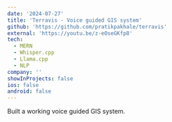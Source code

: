 ```yaml
---
date: '2024-07-27'
title: 'Terravis - Voice guided GIS system'
github: 'https://github.com/pratikpakhale/terravis'
external: 'https://youtu.be/z-eOseGKfp8'
tech:
  - MERN
  - Whisper.cpp
  - Llama.cpp
  - NLP
company: ''
showInProjects: false
ios: false
android: false
---
```


Built a working voice guided GIS system.

